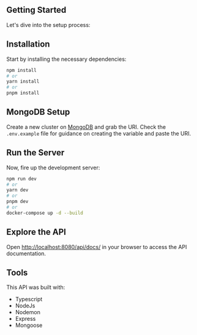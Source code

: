 ## Getting Started

Let's dive into the setup process:

## Installation

Start by installing the necessary dependencies:

```bash
npm install
# or
yarn install
# or
pnpm install
```

## MongoDB Setup

Create a new cluster on [MongoDB](https://www.mongodb.com/) and grab the URI.
Check the `.env.example` file for guidance on creating the variable and paste the URI.

## Run the Server

Now, fire up the development server:

```bash
npm run dev
# or
yarn dev
# or
pnpm dev
# or
docker-compose up -d --build
```

## Explore the API

Open [http://localhost:8080/api/docs/](http://localhost:8080/api/docs/) in your browser to access the API documentation.

## Tools

This API was built with:

-   Typescript
-   NodeJs
-   Nodemon
-   Express
-   Mongoose
